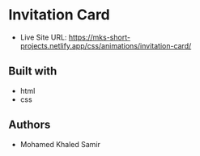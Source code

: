 # Invitation Card

- Live Site URL: https://mks-short-projects.netlify.app/css/animations/invitation-card/

## Built with

- html
- css

## Authors

- Mohamed Khaled Samir
